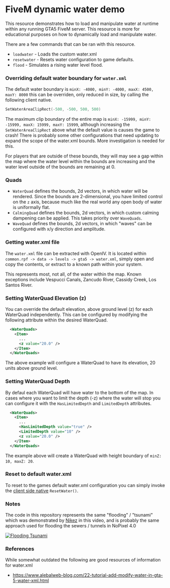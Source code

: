 # FiveM dynamic water demo

This resource demonstrates how to load and manipulate water at runtime within any running GTA5 FiveM server. This resource is more for educational purposes on how to dynamically load and manipulate water.

There are a few commands that can be ran with this resource.

- `loadwater` - Loads the custom water.xml
- `resetwater` - Resets water configuration to game defaults.
- `flood` - Simulates a rising water level flood.

### Overriding default water boundary for `water.xml`

The default water boundary is `minX: -4000, minY: -4000, maxX: 4500, maxY: 8000` this can be overriden, only reduced in size, by calling the following client native.

```lua
SetWaterAreaClipRect(-500, -500, 500, 500)
```

The maximum clip boundary of the entire map is `minX: -15999, minY: -15999, maxX: 15999, maxY: 15999`, although increasing the `SetWaterAreaClipRect` above what the default value is causes the game to crash! There is probably some other configurations that need updating to expand the scope of the water.xml bounds. More investigation is needed for this.

For players that are outside of these bounds, they will may see a gap within the map where the water level within the bounds are increasing and the water level outside of the bounds are remaining at 0.

### Quads

- `WaterQuad` defines the bounds, 2d vectors, in which water will be rendered. Since the bounds are 2-dimensional, you have limited control on the `z` axis, because much like the real world any open body of water is uniformally flat.
- `CalmingQuad` defines the bounds, 2d vectors, in which custom calming dampening can be applied. This takes priority over `WaveQuads`.
- `WaveQuad` defines the bounds, 2d vectors, in which "waves" can be configured with x/y direction and amplitude.

### Getting water.xml file

The `water.xml` file can be extracted with OpenIV. It is located within `common.rpf -> data -> levels -> gta5 -> water.xml`, simply open and copy the contents, or extract to a known path within your system.

This represents most, not all, of the water within the map. Known exceptions include Vespucci Canals, Zancudo River, Cassidy Creek, Los Santos River.

### Setting WaterQuad Elevation (z)

You can override the default elevation, above ground level (z) for each WaterQuad independently. This can be configured by modifying the following attribute within the desired WaterQuad.

```xml
  <WaterQuads>
    <Item>
      ...
      <z value="20.0" />
    </Item>
  </WaterQuads>
```

The above example will configure a WaterQuad to have its elevation, 20 units above ground level.

### Setting WaterQuad Depth

By defaul each WaterQuad will have water to the bottom of the map. In cases where you want to limit the depth (-z) where the water will stop you can configure it with the `HasLimitedDepth` and `LimitedDepth` attributes.

```xml
  <WaterQuads>
    <Item>
      ...
      <HasLimitedDepth value="true" />
      <LimitedDepth value="10" />
      <z value="20.0" />
    </Item>
  </WaterQuads>
```

The example above will create a WaterQuad with height boundary of `minZ: 10, maxZ: 20`.

### Reset to default water.xml

To reset to the games default water.xml configuration you can simply invoke the [client side native](https://docs.fivem.net/natives/?_0x1DA4791) `ResetWater()`.

### Notes

The code in this repository represents the same "flooding" / "tsunami" which was demonstrated by [Nikez](https://github.com/nikez) in this video, and is probably the same approach used for flooding the sewers / tunnels in NoPixel 4.0

[![Flooding Tsunami](https://img.youtube.com/vi/dGXQkuVDe7g/sddefault.jpg)](https://www.youtube.com/watch?v=dGXQkuVDe7g)

### References

While somewhat outdated the following are good resources of information for water.xml

- https://www.alebalweb-blog.com/22-tutorial-add-modify-water-in-gta-5-water-xml.html
